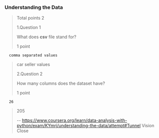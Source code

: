 ### Understanding the Data
> 
> Total points 2
> 
>  1.Question 1
> 
> What does **csv** file stand for?
> 
> 1 point 
> 

      comma separated values 
> 
>  car seller values 
> 
>  2.Question 2
> 
> How many columns does the dataset have?
> 
> 1 point 
> 

      26 
> 
>  205
>
> -- https://www.coursera.org/learn/data-analysis-with-python/exam/KYmrj/understanding-the-data/attempt#Tunnel Vision Close
